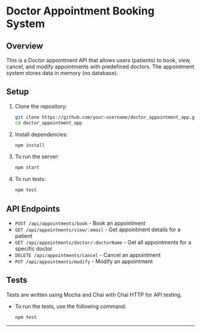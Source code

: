 # Doctor Appointment Booking System

## Overview

This is a Doctor appointment API that allows users (patients) to book, view, cancel, and modify appointments with predefined doctors. The appointment system stores data in memory (no database).

## Setup

1. Clone the repository:

   ```bash
   git clone https://github.com/your-username/doctor_appointment_app.git
   cd doctor_appointment_app
   ```

2. Install dependencies:

   ```bash
   npm install
   ```

3. To run the server:

   ```bash
   npm start
   ```

4. To run tests:
   ```bash
   npm test
   ```

## API Endpoints

- `POST /api/appointments/book` - Book an appointment
- `GET /api/appointments/view/:email` - Get appointment details for a patient
- `GET /api/appointments/doctor/:doctorName` - Get all appointments for a specific doctor
- `DELETE /api/appointments/cancel` - Cancel an appointment
- `PUT /api/appointments/modify` - Modify an appointment

## Tests

Tests are written using Mocha and Chai with Chai HTTP for API testing.

- To run the tests, use the following command:
  ```bash
  npm test
  ```

---
